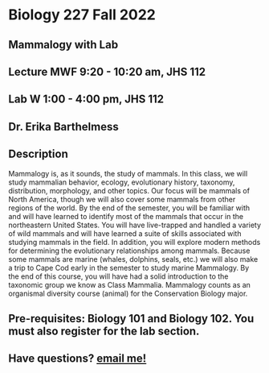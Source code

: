 # Biology 227 Fall 2022

## Mammalogy with Lab
## Lecture MWF 9:20 - 10:20 am, JHS 112
## Lab W 1:00 - 4:00 pm, JHS 112
## Dr. Erika Barthelmess

## Description
Mammalogy is, as it sounds, the study of mammals.  In this class, we will study mammalian behavior, ecology, evolutionary history, taxonomy, distribution, morphology, and other topics.  Our focus will be mammals of North America, though we will also cover some mammals from other regions of the world. By the end of the semester, you will be familiar with and will have learned to identify most of the mammals that occur in the northeastern United States.  You will have live-trapped and handled a variety of wild mammals and will have learned a suite of skills associated with studying mammals in the field.  In addition, you will explore modern methods for determining the evolutionary relationships among mammals. Because some mammals are marine (whales, dolphins, seals, etc.) we will also make a trip to Cape Cod early in the semester to study marine Mammalogy.  By the end of this course, you will have had a solid introduction to the taxonomic group we know as Class Mammalia. Mammalogy counts as an organismal diversity course (animal) for the Conservation Biology major.

## Pre-requisites: Biology 101 and Biology 102. You must also register for the lab section.

## Have questions? [email me!](mailto:barthelmess@stlawu.edu?subject=question%20about%20mammalogy)
